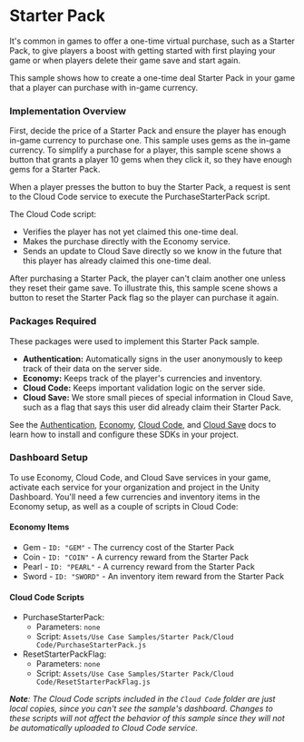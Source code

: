 # Starter Pack
It's common in games to offer a one-time virtual purchase, such as a Starter Pack, to give players a boost
with getting started with first playing your game or when players delete their game save and start again.

This sample shows how to create a one-time deal Starter Pack in your game that a player can purchase with in-game currency.

### Implementation Overview
First, decide the price of a Starter Pack and ensure the player has enough in-game currency to purchase one.
This sample uses gems as the in-game currency.
To simplify a purchase for a player, this sample scene shows a button that grants a
player 10 gems when they click it, so they have enough gems for a Starter Pack.

When a player presses the button to buy the Starter Pack, a request is sent to the Cloud Code service to execute the PurchaseStarterPack script.

The Cloud Code script:
- Verifies the player has not yet claimed this one-time deal.
- Makes the purchase directly with the Economy service.
- Sends an update to Cloud Save directly so we know in the future that this player has already claimed this one-time deal.

After purchasing a Starter Pack, the player can't claim another one unless they reset their game save.
To illustrate this, this sample scene shows a button to reset the Starter Pack flag so the player can purchase it again.

### Packages Required
These packages were used to implement this Starter Pack sample.

- **Authentication:** Automatically signs in the user anonymously to keep track of their data on the server side.
- **Economy:** Keeps track of the player's currencies and inventory.
- **Cloud Code:** Keeps important validation logic on the server side.
- **Cloud Save:** We store small pieces of special information in Cloud Save, such as a flag that says this user did already claim their Starter Pack.

See the [Authentication](http://documentation.cloud.unity3d.com/en/articles/5385907-unity-authentication-anonymous-sign-in-guide),
[Economy](https://docs.unity.com/economy), [Cloud Code](https://docs.unity.com/cloud-code), and [Cloud Save](https://docs.unity.com/cloud-save)
docs to learn how to install and configure these SDKs in your project.

### Dashboard Setup
To use Economy, Cloud Code, and Cloud Save services in your game, activate each service for your organization and project in the Unity Dashboard.
You'll need a few currencies and inventory items in the Economy setup, as well as a couple of scripts in Cloud Code:

#### Economy Items
* Gem - `ID: "GEM"` - The currency cost of the Starter Pack
* Coin - `ID: "COIN"` - A currency reward from the Starter Pack
* Pearl - `ID: "PEARL"` - A currency reward from the Starter Pack
* Sword - `ID: "SWORD"` - An inventory item reward from the Starter Pack

#### Cloud Code Scripts
* PurchaseStarterPack:
  * Parameters: `none`
  * Script: `Assets/Use Case Samples/Starter Pack/Cloud Code/PurchaseStarterPack.js`
* ResetStarterPackFlag:
  * Parameters: `none`
  * Script: `Assets/Use Case Samples/Starter Pack/Cloud Code/ResetStarterPackFlag.js`

_**Note**:
The Cloud Code scripts included in the `Cloud Code` folder are just local copies, since you can't see the sample's dashboard. Changes to these scripts will not affect the behavior of this sample since they will not be automatically uploaded to Cloud Code service._
